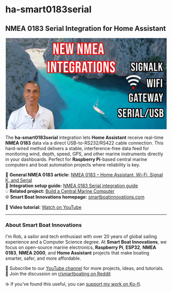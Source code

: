 # ha-smart0183serial

## NMEA 0183 Serial Integration for Home Assistant

![Smart Boat 0183 Serial Integration](.github/smart0183serial.png)

The **ha-smart0183serial** integration lets **Home Assistant** receive real-time **NMEA 0183** data via a direct USB-to-RS232/RS422 cable connection. This hard-wired method delivers a stable, interference-free data feed for monitoring wind, depth, speed, GPS, and other marine instruments directly in your dashboards. Perfect for **Raspberry Pi**-based central marine computers and boat automation projects where reliability is key.

📖 **General NMEA 0183 article:** [NMEA 0183 – Home Assistant, Wi-Fi, Signal K, and Serial](https://smartboatinnovations.com/nmea-0183-home-assistant-wifi-signal-k-serial/)  
🔗 **Integration setup guide:** [NMEA 0183 Serial integration guide](https://smartboatinnovations.com/code/smart0183-serial/)  
💡 **Related project:** [Build a Central Marine Computer](https://smartboatinnovations.com/build-central-marine-computer/)  
🌐 **Smart Boat Innovations homepage:** [smartboatinnovations.com](https://smartboatinnovations.com)  

🎥 **Video tutorial:** [Watch on YouTube](https://youtu.be/VxIcNZlDbTI)

---

### About Smart Boat Innovations
I'm Rob, a sailor and tech enthusiast with over 20 years of global sailing experience and a Computer Science degree. At **Smart Boat Innovations**, we focus on open-source marine electronics, **Raspberry Pi**, **ESP32**, **NMEA 0183**, **NMEA 2000**, and **Home Assistant** projects that make boating smarter, safer, and more affordable.

💬 Subscribe to our [YouTube channel](https://www.youtube.com/@SmartBoatInnovations) for more projects, ideas, and tutorials.  
🧭 Join the discussion on [r/smartboating on Reddit](https://www.reddit.com/r/smartboating)

☕ If you’ve found this useful, you can [support my work on Ko-fi](https://ko-fi.com/smartboatinnovations).
